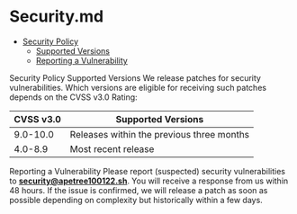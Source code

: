 # Security.md
- [Security Policy](#security-policy)
  - [Supported Versions](#supported-versions)
  - [Reporting a Vulnerability](#reporting-a-vulnerability)

 Security Policy
Supported Versions
We release patches for security vulnerabilities. Which versions are eligible for
receiving such patches depends on the CVSS v3.0 Rating:

| CVSS v3.0 | Supported Versions                        |
| --------- | ----------------------------------------- |
| 9.0-10.0  | Releases within the previous three months |
| 4.0-8.9   | Most recent release                       |

Reporting a Vulnerability
Please report (suspected) security vulnerabilities to
**[security@apetree100122.sh](mailto:security@apetree100122.sh)**. You will receive a response from
us within 48 hours. If the issue is confirmed, we will release a patch as soon
as possible depending on complexity but historically within a few days.
